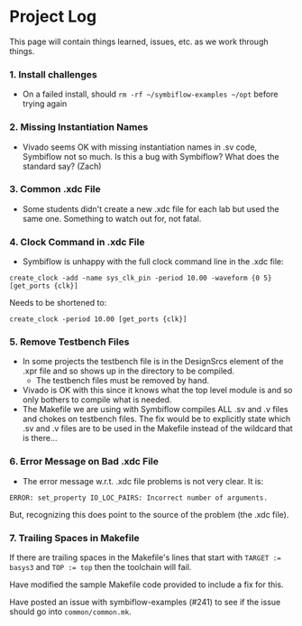 # Project Log
This page will contain things learned, issues, etc. as we work through things.

### 1. Install challenges
- On a failed install, should `rm -rf ~/symbiflow-examples ~/opt` before trying again

### 2. Missing Instantiation Names
- Vivado seems OK with missing instantiation names in .sv code, Symbiflow not so much.  Is this a bug with Symbiflow?  What does the standard say? (Zach)

### 3. Common .xdc File
- Some students didn't create a new .xdc file for each lab but used the same one.  Something to watch out for, not fatal.

### 4. Clock Command in .xdc File
- Symbiflow is unhappy with the full clock command line in the .xdc file:
```
create_clock -add -name sys_clk_pin -period 10.00 -waveform {0 5} [get_ports {clk}]
```
Needs to be shortened to:
```
create_clock -period 10.00 [get_ports {clk}]
```

### 5. Remove Testbench Files
- In some projects the testbench file is in the DesignSrcs element of the .xpr file and so shows up in the directory to be compiled.  
  - The testbench files must be removed by hand.
- Vivado is OK with this since it knows what the top level module is and so only bothers to compile what is needed.
- The Makefile we are using with Symbiflow compiles ALL .sv and .v files and chokes on testbench files.  The fix would be to explicitly state which .sv and .v files are to be used in the Makefile instead of the wildcard that is there...

### 6. Error Message on Bad .xdc File
- The error message w.r.t. .xdc file problems is not very clear.  It is:
```
ERROR: set_property IO_LOC_PAIRS: Incorrect number of arguments.
```
But, recognizing this does point to the source of the problem (the .xdc file).

### 7. Trailing Spaces in Makefile
If there are trailing spaces in the Makefile's lines that start with `TARGET := basys3` and `TOP := top` then the toolchain will fail.  

Have modified the sample Makefile code provided to include a fix for this.

Have posted an issue with symbiflow-examples (#241) to see if the issue should go into `common/common.mk`.
